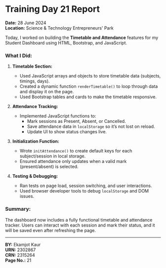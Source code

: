# Training Day 21 Report  
**Date:** 28 June 2024  
**Location:** Science & Technology Entrepreneurs' Park

Today, I worked on building the **Timetable and Attendance** features for my Student Dashboard using HTML, Bootstrap, and JavaScript.

###  What I Did:

1. **Timetable Section:**
   - Used JavaScript arrays and objects to store timetable data (subjects, timings, days).
   - Created a dynamic function `renderTimetable()` to loop through data and display it on the page.
   - Used Bootstrap tables and cards to make the timetable responsive.

2. **Attendance Tracking:**
   - Implemented JavaScript functions to:
     - Mark sessions as Present, Absent, or Cancelled.
     - Save attendance data in `localStorage` so it’s not lost on reload.
     - Update UI to show status changes live.

3. **Initialization Function:**
   - Wrote `initAttendance()` to create default keys for each subject/session in local storage.
   - Ensured attendance only updates when a valid mark (present/absent) is selected.

4. **Testing & Debugging:**
   - Ran tests on page load, session switching, and user interactions.
   - Used browser developer tools to debug `localStorage` and DOM issues.

###  Summary:
The dashboard now includes a fully functional timetable and attendance tracker. Users can interact with each session and mark their status, and it will be saved even after refreshing the page.

---
**BY:** Ekamjot Kaur  
**URN:** 2302867  
**CRN:** 2315264  
**Page No.:** 21

